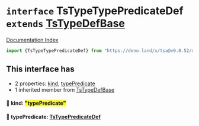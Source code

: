 # `interface` TsTypeTypePredicateDef `extends` [TsTypeDefBase](../private.interface.TsTypeDefBase/README.md)

[Documentation Index](../README.md)

```ts
import {TsTypeTypePredicateDef} from "https://deno.land/x/tsa@v0.0.52/mod.ts"
```

## This interface has

- 2 properties:
[kind](#-kind-typepredicate),
[typePredicate](#-typepredicate-tstypepredicatedef)
- 1 inherited member from [TsTypeDefBase](../private.interface.TsTypeDefBase/README.md)


#### 📄 kind: <mark>"typePredicate"</mark>



#### 📄 typePredicate: [TsTypePredicateDef](../interface.TsTypePredicateDef/README.md)



